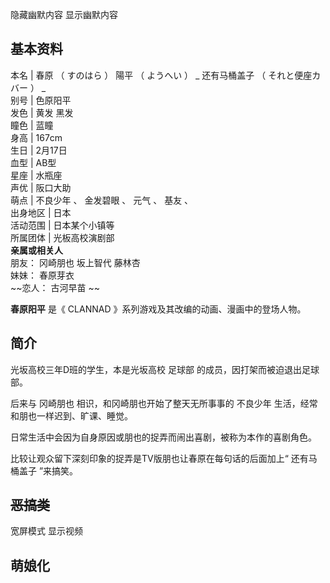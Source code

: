 隐藏幽默内容  显示幽默内容

**基本资料**  
---  
本名  |  春原  （  すのはら  ）  陽平  （  ようへい  ）  _ 还有马桶盖子  （  それと便座カバー  ）  _  
别号  |  色原阳平   
发色  |  黄发  黑发   
瞳色  |  蓝瞳   
身高  |  167cm   
生日  |  2月17日   
血型  |  AB型   
星座  |  水瓶座   
声优  |  阪口大助   
萌点  |  不良少年  、  金发碧眼  、  元气  、  基友  、   
出身地区  |  日本   
活动范围  |  日本某个小镇等   
所属团体  |  光板高校演剧部   
**亲属或相关人**  
朋友：  冈崎朋也  坂上智代  藤林杏  
妹妹：  春原芽衣  
~~恋人： 古河早苗  ~~  
  
  
**春原阳平** 是《  CLANNAD  》系列游戏及其改编的动画、漫画中的登场人物。

##  简介

光坂高校三年D班的学生，本是光坂高校  足球部  的成员，因打架而被迫退出足球部。

后来与  冈崎朋也  相识，和冈崎朋也开始了整天无所事事的  不良少年  生活，经常和朋也一样迟到、旷课、睡觉。

日常生活中会因为自身原因或朋也的捉弄而闹出喜剧，被称为本作的喜剧角色。

比较让观众留下深刻印象的捉弄是TV版朋也让春原在每句话的后面加上“  还有马桶盖子  ”来搞笑。

##  ~~恶搞类~~

宽屏模式  显示视频

萌娘化  
---  
  